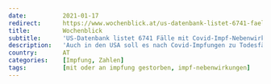 ```yaml
---
date:          2021-01-17
redirect:      https://www.wochenblick.at/us-datenbank-listet-6741-faelle-mit-covid-impf-nebenwirkungen-55-tote/
title:         Wochenblick
subtitle:      'US-Datenbank listet 6741 Fälle mit Covid-Impf-Nebenwirkungen: 55 Tote'
description:   'Auch in den USA soll es nach Covid-Impfungen zu Todesfällen gekommen sein. Allerdings wurden schon 10,6 Millionen Menschen geimpft.'
country:       AT
categories:    [Impfung, Zahlen]
tags:          [mit oder an impfung gestorben, impf-nebenwirkungen]
---
```

